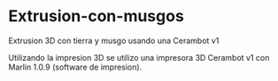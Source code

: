 # Extrusion-con-musgos
Extrusion 3D con tierra y musgo usando una Cerambot v1

Utilizando la impresion 3D se utilizo una impresora 3D Cerambot v1 con Marlin 1.0.9 (software de impresion).
